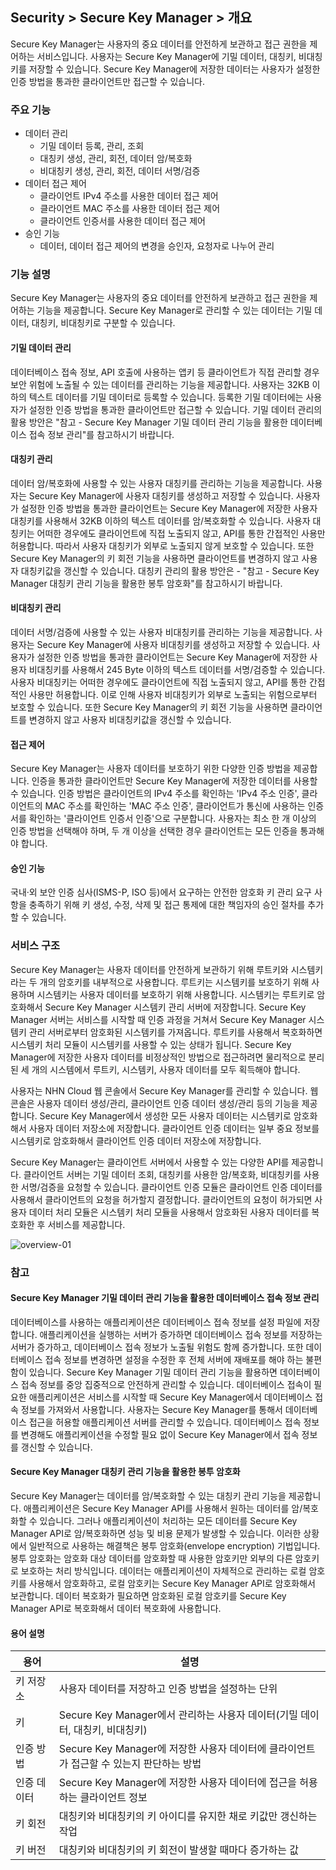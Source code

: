 ## Security > Secure Key Manager > 개요
Secure Key Manager는 사용자의 중요 데이터를 안전하게 보관하고 접근 권한을 제어하는 서비스입니다. 사용자는 Secure Key Manager에 기밀 데이터, 대칭키, 비대칭키를 저장할 수 있습니다. Secure Key Manager에 저장한 데이터는 사용자가 설정한 인증 방법을 통과한 클라이언트만 접근할 수 있습니다.

### 주요 기능
* 데이터 관리
    * 기밀 데이터 등록, 관리, 조회
    * 대칭키 생성, 관리, 회전, 데이터 암/복호화
    * 비대칭키 생성, 관리, 회전, 데이터 서명/검증
* 데이터 접근 제어
    * 클라이언트 IPv4 주소를 사용한 데이터 접근 제어
    * 클라이언트 MAC 주소를 사용한 데이터 접근 제어
    * 클라이언트 인증서를 사용한 데이터 접근 제어
* 승인 기능
    * 데이터, 데이터 접근 제어의 변경을 승인자, 요청자로 나누어 관리

### 기능 설명
Secure Key Manager는 사용자의 중요 데이터를 안전하게 보관하고 접근 권한을 제어하는 기능을 제공합니다. Secure Key Manager로 관리할 수 있는 데이터는 기밀 데이터, 대칭키, 비대칭키로 구분할 수 있습니다.

#### 기밀 데이터 관리
데이터베이스 접속 정보, API 호출에 사용하는 앱키 등 클라이언트가 직접 관리할 경우 보안 위험에 노출될 수 있는 데이터를 관리하는 기능을 제공합니다. 사용자는 32KB 이하의 텍스트 데이터를 기밀 데이터로 등록할 수 있습니다. 등록한 기밀 데이터에는 사용자가 설정한 인증 방법을 통과한 클라이언트만 접근할 수 있습니다. 기밀 데이터 관리의 활용 방안은 "참고 - Secure Key Manager 기밀 데이터 관리 기능을 활용한 데이터베이스 접속 정보 관리"를 참고하시기 바랍니다.

#### 대칭키 관리
데이터 암/복호화에 사용할 수 있는 사용자 대칭키를 관리하는 기능을 제공합니다. 사용자는 Secure Key Manager에 사용자 대칭키를 생성하고 저장할 수 있습니다. 사용자가 설정한 인증 방법을 통과한 클라이언트는 Secure Key Manager에 저장한 사용자 대칭키를 사용해서 32KB 이하의 텍스트 데이터를 암/복호화할 수 있습니다. 사용자 대칭키는 어떠한 경우에도 클라이언트에 직접 노출되지 않고, API를 통한 간접적인 사용만 허용합니다. 따라서 사용자 대칭키가 외부로 노출되지 않게 보호할 수 있습니다. 또한 Secure Key Manager의 키 회전 기능을 사용하면 클라이언트를 변경하지 않고 사용자 대칭키값을 갱신할 수 있습니다. 대칭키 관리의 활용 방안은 - "참고 - Secure Key Manager 대칭키 관리 기능을 활용한 봉투 암호화"를 참고하시기 바랍니다.

#### 비대칭키 관리
데이터 서명/검증에 사용할 수 있는 사용자 비대칭키를 관리하는 기능을 제공합니다. 사용자는 Secure Key Manager에 사용자 비대칭키를 생성하고 저장할 수 있습니다. 사용자가 설정한 인증 방법을 통과한 클라이언트는 Secure Key Manager에 저장한 사용자 비대칭키를 사용해서 245 Byte 이하의 텍스트 데이터를 서명/검증할 수 있습니다. 사용자 비대칭키는 어떠한 경우에도 클라이언트에 직접 노출되지 않고, API를 통한 간접적인 사용만 허용합니다. 이로 인해 사용자 비대칭키가 외부로 노출되는 위험으로부터 보호할 수 있습니다. 또한 Secure Key Manager의 키 회전 기능을 사용하면 클라이언트를 변경하지 않고 사용자 비대칭키값을 갱신할 수 있습니다.

#### 접근 제어
Secure Key Manager는 사용자 데이터를 보호하기 위한 다양한 인증 방법을 제공합니다. 인증을 통과한 클라이언트만 Secure Key Manager에 저장한 데이터를 사용할 수 있습니다. 인증 방법은 클라이언트의 IPv4 주소를 확인하는 'IPv4 주소 인증', 클라이언트의 MAC 주소를 확인하는 'MAC 주소 인증', 클라이언트가 통신에 사용하는 인증서를 확인하는 '클라이언트 인증서 인증'으로 구분합니다. 사용자는 최소 한 개 이상의 인증 방법을 선택해야 하며, 두 개 이상을 선택한 경우 클라이언트는 모든 인증을 통과해야 합니다.

#### 승인 기능
국내·외 보안 인증 심사(ISMS-P, ISO 등)에서 요구하는 안전한 암호화 키 관리 요구 사항을 충족하기 위해 키 생성, 수정, 삭제 및 접근 통제에 대한 책임자의 승인 절차를 추가할 수 있습니다.

### 서비스 구조
Secure Key Manager는 사용자 데이터를 안전하게 보관하기 위해 루트키와 시스템키라는 두 개의 암호키를 내부적으로 사용합니다. 루트키는 시스템키를 보호하기 위해 사용하며 시스템키는 사용자 데이터를 보호하기 위해 사용합니다. 시스템키는 루트키로 암호화해서 Secure Key Manager 시스템키 관리 서버에 저장합니다. Secure Key Manager 서버는 서비스를 시작할 때 인증 과정을 거쳐서 Secure Key Manager 시스템키 관리 서버로부터 암호화된 시스템키를 가져옵니다. 루트키를 사용해서 복호화하면 시스템키 처리 모듈이 시스템키를 사용할 수 있는 상태가 됩니다. Secure Key Manager에 저장한 사용자 데이터를 비정상적인 방법으로 접근하려면 물리적으로 분리된 세 개의 시스템에서 루트키, 시스템키, 사용자 데이터를 모두 획득해야 합니다.

사용자는 NHN Cloud 웹 콘솔에서 Secure Key Manager를 관리할 수 있습니다. 웹 콘솔은 사용자 데이터 생성/관리, 클라이언트 인증 데이터 생성/관리 등의 기능을 제공합니다. Secure Key Manager에서 생성한 모든 사용자 데이터는 시스템키로 암호화해서 사용자 데이터 저장소에 저장합니다. 클라이언트 인증 데이터는 일부 중요 정보를 시스템키로 암호화해서 클라이언트 인증 데이터 저장소에 저장합니다.

Secure Key Manager는 클라이언트 서버에서 사용할 수 있는 다양한 API를 제공합니다. 클라이언트 서버는 기밀 데이터 조회, 대칭키를 사용한 암/복호화, 비대칭키를 사용한 서명/검증을 요청할 수 있습니다. 클라이언트 인증 모듈은 클라이언트 인증 데이터를 사용해서 클라이언트의 요청을 허가할지 결정합니다. 클라이언트의 요청이 허가되면 사용자 데이터 처리 모듈은 시스템키 처리 모듈을 사용해서 암호화된 사용자 데이터를 복호화한 후 서비스를 제공합니다.

![overview-01](http://static.toastoven.net/prod_kms/2019-12-24/overview-01.png)

### 참고

#### Secure Key Manager 기밀 데이터 관리 기능을 활용한 데이터베이스 접속 정보 관리
데이터베이스를 사용하는 애플리케이션은 데이터베이스 접속 정보를 설정 파일에 저장합니다. 애플리케이션을 실행하는 서버가 증가하면 데이터베이스 접속 정보를 저장하는 서버가 증가하고, 데이터베이스 접속 정보가 노출될 위험도 함께 증가합니다. 또한 데이터베이스 접속 정보를 변경하면 설정을 수정한 후 전체 서버에 재배포를 해야 하는 불편함이 있습니다.
Secure Key Manager 기밀 데이터 관리 기능을 활용하면 데이터베이스 접속 정보를 중앙 집중적으로 안전하게 관리할 수 있습니다. 데이터베이스 접속이 필요한 애플리케이션은 서비스를 시작할 때 Secure Key Manager에서 데이터베이스 접속 정보를 가져와서 사용합니다. 사용자는 Secure Key Manager를 통해서 데이터베이스 접근을 허용할 애플리케이션 서버를 관리할 수 있습니다. 데이터베이스 접속 정보를 변경해도 애플리케이션을 수정할 필요 없이 Secure Key Manager에서 접속 정보를 갱신할 수 있습니다.

#### Secure Key Manager 대칭키 관리 기능을 활용한 봉투 암호화
Secure Key Manager는 데이터를 암/복호화할 수 있는 대칭키 관리 기능을 제공합니다. 애플리케이션은 Secure Key Manager API를 사용해서 원하는 데이터를 암/복호화할 수 있습니다. 그러나 애플리케이션이 처리하는 모든 데이터를 Secure Key Manager API로 암/복호화하면 성능 및 비용 문제가 발생할 수 있습니다. 이러한 상황에서 일반적으로 사용하는 해결책은 봉투 암호화(envelope encryption) 기법입니다. 봉투 암호화는 암호화 대상 데이터를 암호화할 때 사용한 암호키만 외부의 다른 암호키로 보호하는 처리 방식입니다. 데이터는 애플리케이션이 자체적으로 관리하는 로컬 암호키를 사용해서 암호화하고, 로컬 암호키는 Secure Key Manager API로 암호화해서 보관합니다. 데이터 복호화가 필요하면 암호화된 로컬 암호키를 Secure Key Manager API로 복호화해서 데이터 복호화에 사용합니다.

#### 용어 설명
| 용어 | 설명 |
|---|---|
| 키 저장소 | 사용자 데이터를 저장하고 인증 방법을 설정하는 단위 |
| 키 | Secure Key Manager에서 관리하는 사용자 데이터(기밀 데이터, 대칭키, 비대칭키) |
| 인증 방법 | Secure Key Manager에 저장한 사용자 데이터에 클라이언트가 접근할 수 있는지 판단하는 방법 |
| 인증 데이터 | Secure Key Manager에 저장한 사용자 데이터에 접근을 허용하는 클라이언트 정보 |
| 키 회전 | 대칭키와 비대칭키의 키 아이디를 유지한 채로 키값만 갱신하는 작업 |
| 키 버전 | 대칭키와 비대칭키의 키 회전이 발생할 때마다 증가하는 값 |
